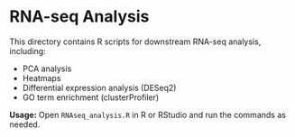 # RNA-seq Analysis

This directory contains R scripts for downstream RNA-seq analysis, including:
- PCA analysis
- Heatmaps
- Differential expression analysis (DESeq2)
- GO term enrichment (clusterProfiler)

**Usage:**
Open `RNAseq_analysis.R` in R or RStudio and run the commands as needed.
